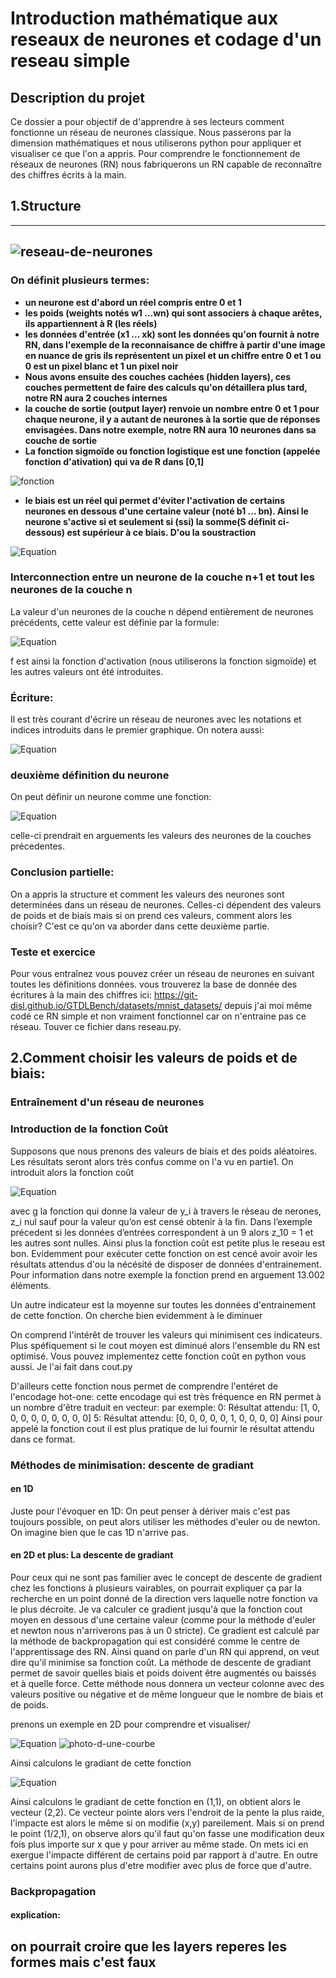 # Introduction mathématique aux reseaux de neurones et codage d'un reseau simple

## Description du projet

Ce dossier a pour objectif de d'apprendre à ses lecteurs comment fonctionne un réseau de neurones classique. Nous passerons par la dimension mathématiques et nous utiliserons python pour appliquer et visualiser ce que l'on a appris. Pour comprendre le fonctionnement de réseaux de neurones (RN) nous fabriquerons un RN capable de reconnaître des chiffres écrits à la main.


## 1.Structure
---
![reseau-de-neurones](https://github.com/Armanddevacc/introduction-mathematiques-reseaux-neurones-et-codage/blob/main/image/NN.png)
---
### On définit plusieurs termes:
- **un neurone est d'abord un réel compris entre 0 et 1**
- **les poids (weights notés w1 ...wn) qui sont associers à chaque arêtes, ils appartiennent à R (les réels)**
- **les données d'entrée (x1 ... xk) sont les données qu'on fournit à notre RN, dans l'exemple de la reconnaisance de chiffre à partir d'une image en nuance de gris ils représentent un pixel et un chiffre entre 0 et 1 ou 0 est un pixel blanc et 1 un pixel noir**
- **Nous avons ensuite des couches cachées (hidden layers), ces couches permettent de faire des calculs qu'on détaillera plus tard, notre RN aura 2 couches internes**
- **la couche de sortie (output layer) renvoie un nombre entre 0 et 1 pour chaque neurone, il y a autant de neurones à la sortie que de réponses envisagées. Dans notre exemple, notre RN aura 10 neurones dans sa couche de sortie**
- **La fonction sigmoïde ou fonction logistique est une fonction (appelée fonction d'ativation) qui va de R dans [0,1]**

![fonction](https://github.com/Armanddevacc/introduction-mathematiques-reseaux-neurones-et-codage/blob/main/image/fonction-sigmoide.png)

- **le biais est un réel qui permet d'éviter l'activation de certains neurones en dessous d'une certaine valeur (noté b1 ... bn). Ainsi le neurone s'active si et seulement si (ssi) la somme(S définit ci-dessous) est supérieur à ce biais. D'ou la soustraction**

![Equation](https://github.com/Armanddevacc/introduction-mathematiques-reseaux-neurones-et-codage/blob/main/image/somme.png)

### Interconnection entre un neurone de la couche n+1 et tout les neurones de la couche n
La valeur d'un neurones de la couche n dépend entièrement de neurones précédents, cette valeur est définie par la formule:

![Equation](https://github.com/Armanddevacc/introduction-mathematiques-reseaux-neurones-et-codage/blob/main/image/fonction-neurone.png)

f est ainsi la fonction d'activation (nous utiliserons la fonction sigmoïde) et les autres valeurs ont été introduites.
### Écriture:
Il est très courant d'écrire un réseau de neurones avec les notations et indices introduits dans le premier graphique. On notera aussi:

![Equation](https://github.com/Armanddevacc/introduction-mathematiques-reseaux-neurones-et-codage/blob/main/image/notation.png)
### deuxième définition du neurone 
On peut définir un neurone comme une fonction:

![Equation](https://github.com/Armanddevacc/introduction-mathematiques-reseaux-neurones-et-codage/blob/main/image/fonction_R^n.png)

celle-ci prendrait en arguements les valeurs des neurones de la couches précedentes.

### Conclusion partielle:

On a appris la structure et comment les valeurs des neurones sont determinées dans un réseau de neurones. Celles-ci dépendent des valeurs de poids et de biais mais si on prend ces valeurs, comment alors les choisir? C'est ce qu'on va aborder dans cette deuxième partie.

### Teste et exercice

Pour vous entraînez vous pouvez créer un réseau de neurones en suivant toutes les définitions données. vous trouverez la base de donnée des écritures à la main des chiffres ici: https://git-disl.github.io/GTDLBench/datasets/mnist_datasets/ depuis j'ai moi même codé ce RN simple et non vraiment fonctionnel car on n'entraine pas ce réseau. Touver ce fichier dans reseau.py.



## 2.Comment choisir les valeurs de poids et de biais:

### Entraînement d'un réseau de neurones

### Introduction de la fonction Coût
Supposons que nous prenons des valeurs de biais et des poids aléatoires. Les résultats seront alors très confus comme on l'a vu en partie1. On introduit alors la fonction coût

![Equation](https://github.com/Armanddevacc/introduction-mathematiques-reseaux-neurones-et-codage/blob/main/image/fonction-cout.png)

avec g la fonction qui donne la valeur de y_i à travers le réseau de nerones,  z_i nul sauf pour la valeur qu’on est censé obtenir à la fin. Dans l’exemple précedent si les données d’entrées correspondent à un 9 alors z_10 = 1 et les autres sont nulles. Ainsi plus la fonction coût est petite plus le reseau est bon. Evidemment pour exécuter cette fonction on est cencé avoir avoir les résultats attendus d'ou la nécésité de disposer de données d'entrainement. Pour information dans notre exemple la fonction prend en arguement 13.002 éléments.

Un autre indicateur est la moyenne sur toutes les données d'entrainement de cette fonction. On cherche bien evidemment à le diminuer

On comprend l'intérêt de trouver les valeurs qui minimisent ces indicateurs. Plus spéfiquement si le cout moyen est diminué alors l'ensemble du RN est optimisé. Vous pouvez implementez cette fonction coût en python vous aussi. Je l'ai fait dans cout.py

D'ailleurs cette fonction nous permet de comprendre l'entéret de l'encodage hot-one: cette encodage qui est très fréquence en RN permet à un nombre d'être traduit en vecteur: par exemple:
    0: Résultat attendu: [1, 0, 0, 0, 0, 0, 0, 0, 0, 0]
    5: Résultat attendu: [0, 0, 0, 0, 0, 1, 0, 0, 0, 0]
Ainsi pour appelé la fonction cout il est plus pratique de lui fournir le résultat attendu dans ce format.

### Méthodes de minimisation: descente de gradiant

#### en 1D

Juste pour l'évoquer en 1D: On peut penser à dériver mais c'est pas toujours possible, on peut alors utiliser les méthodes d'euler ou de newton. On imagine bien que le cas 1D n'arrive pas.

#### en 2D et plus: La descente de gradiant

Pour ceux qui ne sont pas familier avec le concept de descente de gradient chez les fonctions à plusieurs vairables, on pourrait expliquer ça par la recherche en un point donné de la direction vers laquelle notre fonction va le plus décroite. Je va calculer ce gradient jusqu'à que la fonction cout moyen en dessous d'une certaine valeur (comme pour la méthode d'euler et newton nous n'arriverons pas à un 0 stricte). Ce gradient est calculé par la méthode de backpropagation qui est considéré comme le centre de l'apprentissage des RN. Ainsi quand on parle d'un RN qui apprend, on veut dire qu'il minimise sa fonction coût. 
La méthode de descente de gradiant permet de savoir quelles biais et poids doivent être augmentés ou baissés et à quelle force. Cette méthode nous donnera un vecteur colonne avec des valeurs positive ou négative et de même longueur que le nombre de biais et de poids.

prenons un exemple en 2D pour comprendre et visualiser/

![Equation](https://github.com/Armanddevacc/introduction-mathematiques-reseaux-neurones-et-codage/blob/main/image/expression_courbe.png)
![photo-d-une-courbe](https://github.com/Armanddevacc/introduction-mathematiques-reseaux-neurones-et-codage/blob/main/image/courbe_dessin.png)

Ainsi calculons le gradiant de cette fonction

![Equation](https://github.com/Armanddevacc/introduction-mathematiques-reseaux-neurones-et-codage/blob/main/image/gradiant_courbe.png
)

Ainsi calculons le gradiant de cette fonction en (1,1), on obtient alors le vecteur (2,2). Ce vecteur pointe alors vers l'endroit de la pente la plus raide, l'impacte est alors le même si on modifie (x,y) pareilement. Mais si on prend le point (1/2,1), on observe alors qu'il faut qu'on fasse une modification deux fois plus importe sur x que y pour arriver au même stade. On mets ici en exergue l'impacte différent de certains poid par rapport à d'autre. En outre certains point aurons plus d'etre modifier avec plus de force que d'autre.




### Backpropagation

#### explication:

















## on pourrait croire que les layers reperes les formes mais c'est faux





